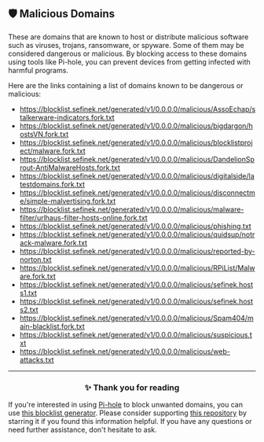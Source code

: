 <!-- SEO DATA FOR BLOCKLIST.SEFINEK.NET
* Title       : Malicious Domains
* Description : N/A
* Tags        : N/A
* Canonical   : /viewer/info/block/Malicious
-->

## 🛡️ Malicious Domains
These are domains that are known to host or distribute malicious software such as viruses, trojans, ransomware, or spyware.
Some of them may be considered dangerous or malicious.
By blocking access to these domains using tools like Pi-hole, you can prevent devices from getting infected with harmful programs.

Here are the links containing a list of domains known to be dangerous or malicious:
- https://blocklist.sefinek.net/generated/v1/0.0.0.0/malicious/AssoEchap/stalkerware-indicators.fork.txt
- https://blocklist.sefinek.net/generated/v1/0.0.0.0/malicious/bigdargon/hostsVN.fork.txt
- https://blocklist.sefinek.net/generated/v1/0.0.0.0/malicious/blocklistproject/malware.fork.txt
- https://blocklist.sefinek.net/generated/v1/0.0.0.0/malicious/DandelionSprout-AntiMalwareHosts.fork.txt
- https://blocklist.sefinek.net/generated/v1/0.0.0.0/malicious/digitalside/latestdomains.fork.txt
- https://blocklist.sefinek.net/generated/v1/0.0.0.0/malicious/disconnectme/simple-malvertising.fork.txt
- https://blocklist.sefinek.net/generated/v1/0.0.0.0/malicious/malware-filter/urlhaus-filter-hosts-online.fork.txt
- https://blocklist.sefinek.net/generated/v1/0.0.0.0/malicious/phishing.txt
- https://blocklist.sefinek.net/generated/v1/0.0.0.0/malicious/quidsup/notrack-malware.fork.txt
- https://blocklist.sefinek.net/generated/v1/0.0.0.0/malicious/reported-by-norton.txt
- https://blocklist.sefinek.net/generated/v1/0.0.0.0/malicious/RPiList/Malware.fork.txt
- https://blocklist.sefinek.net/generated/v1/0.0.0.0/malicious/sefinek.hosts1.txt
- https://blocklist.sefinek.net/generated/v1/0.0.0.0/malicious/sefinek.hosts2.txt
- https://blocklist.sefinek.net/generated/v1/0.0.0.0/malicious/Spam404/main-blacklist.fork.txt
- https://blocklist.sefinek.net/generated/v1/0.0.0.0/malicious/suspicious.txt
- https://blocklist.sefinek.net/generated/v1/0.0.0.0/malicious/web-attacks.txt


<hr>
<h3 align="center">✨ Thank you for reading</h3>
If you're interested in using <a href="https://blocklist.sefinek.net/viewer/info/What_is_Pi-hole">Pi-hole</a> to block unwanted domains, you can use <a href="https://sefinek.net/blocklist-generator/pihole">this blocklist generator</a>.
Please consider supporting <a href="https://github.com/sefinek24/Sefinek-Blocklist-Collection" target="_blank">this repository</a> by starring it if you found this information helpful.
If you have any questions or need further assistance, don't hesitate to ask.